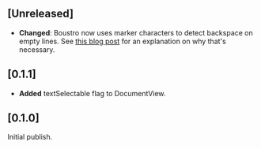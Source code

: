## [Unreleased]

- **Changed**: Boustro now uses marker characters to detect backspace on empty lines.
  See [this blog post](https://medium.com/super-declarative/why-you-cant-detect-a-delete-action-in-an-empty-flutter-text-field-3cf53e47b631) for an explanation on why that's necessary.

## [0.1.1]

- **Added** textSelectable flag to DocumentView.

## [0.1.0]

Initial publish.
